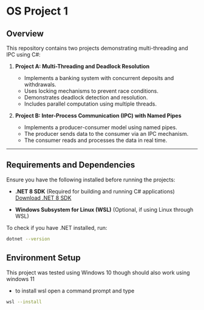 # OS Project 1

## Overview

This repository contains two projects demonstrating multi-threading and IPC using C#:

1. **Project A: Multi-Threading and Deadlock Resolution**  
   - Implements a banking system with concurrent deposits and withdrawals.
   - Uses locking mechanisms to prevent race conditions.
   - Demonstrates deadlock detection and resolution.
   - Includes parallel computation using multiple threads.

2. **Project B: Inter-Process Communication (IPC) with Named Pipes**  
   - Implements a producer-consumer model using named pipes.
   - The producer sends data to the consumer via an IPC mechanism.
   - The consumer reads and processes the data in real time.

---

## Requirements and Dependencies

Ensure you have the following installed before running the projects:

- **.NET 8 SDK** (Required for building and running C# applications)  
  [Download .NET 8 SDK](https://dotnet.microsoft.com/en-us/download/dotnet/8.0)

- **Windows Subsystem for Linux (WSL)** (Optional, if using Linux through WSL)

To check if you have .NET installed, run:

```sh
dotnet --version
```

## Environment Setup

This project was tested using Windows 10 though should also work using windows 11
- to install wsl open a command prompt and type
```sh
wsl --install
```

